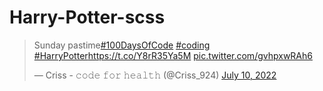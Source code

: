 # Harry-Potter-scss

<blockquote class="twitter-tweet"><p lang="en" dir="ltr">Sunday pastime<a href="https://twitter.com/hashtag/100DaysOfCode?src=hash&amp;ref_src=twsrc%5Etfw">#100DaysOfCode</a> <a href="https://twitter.com/hashtag/coding?src=hash&amp;ref_src=twsrc%5Etfw">#coding</a> <a href="https://twitter.com/hashtag/HarryPotter?src=hash&amp;ref_src=twsrc%5Etfw">#HarryPotter</a><a href="https://t.co/Y8rR35Ya5M">https://t.co/Y8rR35Ya5M</a> <a href="https://t.co/gvhpxwRAh6">pic.twitter.com/gvhpxwRAh6</a></p>&mdash; Criss - 𝚌𝚘𝚍𝚎 𝚏𝚘𝚛 𝚑𝚎𝚊𝚕𝚝𝚑 (@Criss_924) <a href="https://twitter.com/Criss_924/status/1546126791928123392?ref_src=twsrc%5Etfw">July 10, 2022</a></blockquote>
